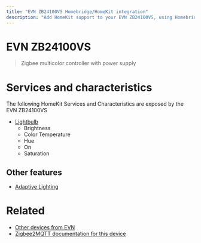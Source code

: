 ```yaml
---
title: "EVN ZB24100VS Homebridge/HomeKit integration"
description: "Add HomeKit support to your EVN ZB24100VS, using Homebridge, Zigbee2MQTT and homebridge-z2m."
---
```

<!---
This file has been GENERATED using src/docgen/docgen.ts
DO NOT EDIT THIS FILE MANUALLY!
-->
# EVN ZB24100VS
> Zigbee multicolor controller with power supply


# Services and characteristics
The following HomeKit Services and Characteristics are exposed by
the EVN ZB24100VS

* [Lightbulb](../../light.md)
  * Brightness
  * Color Temperature
  * Hue
  * On
  * Saturation


## Other features
* [Adaptive Lighting](../../light.md)


# Related
* [Other devices from EVN](../index.md#evn)
* [Zigbee2MQTT documentation for this device](https://www.zigbee2mqtt.io/devices/ZB24100VS.html)